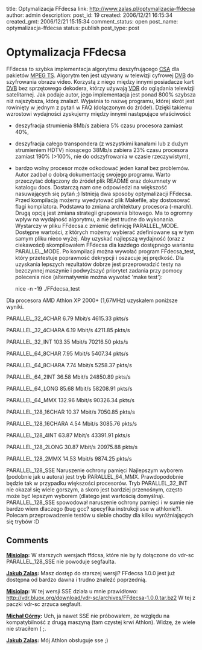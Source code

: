 title: Optymalizacja FFdecsa
link: http://www.zalas.pl/optymalizacja-ffdecsa
author: admin
description: 
post_id: 19
created: 2006/12/21 16:15:34
created_gmt: 2006/12/21 15:15:34
comment_status: open
post_name: optymalizacja-ffdecsa
status: publish
post_type: post

<!--FFdecsa to szybka implementacja algorytmu deszyfrującego CSA dla pakietów MPEG TS. Algorytm ten jest używany w telewizji cyfrowej DVB do szyfrowania obrazu video. Korzystą z niego między innymi posiadacze kart DVB bez sprzętowego dekodera, którzy używają VDR do oglądania telewizji satelitarnej.-->

# Optymalizacja FFdecsa

FFdecsa to szybka implementacja algorytmu deszyfrującego [CSA](http://pl.wikipedia.org/wiki/Common_Scrambling_Algorithm) dla pakietów [MPEG TS](http://en.wikipedia.org/wiki/Transport_stream). Algorytm ten jest używany w telewizji cyfrowej [DVB](http://pl.wikipedia.org/wiki/DVB) do szyfrowania obrazu video. Korzystą z niego między innymi posiadacze kart [DVB](http://pl.wikipedia.org/wiki/DVB) bez sprzętowego dekodera, którzy używają [VDR](http://www.cadsoft.de/vdr/) do oglądania telewizji satelitarnej. Jak podaje autor, jego implementacja jest ponad 800% szybsza niż najszybsza, którą znalazł. Wyjaśnia to nazwę programu, której skrót jest rowinięty w jednym z pytań w FAQ (dołączonym do źródeł). Dzięki takiemu wzrostowi wydajności zyskujemy między innymi następujące właściwości: 

  * deszyfracja strumienia 8Mb/s zabiera 5% czasu procesora zamiast 40%,
  * deszyfracja całego transpondera (z wszystkimi kanałami lub z dużym strumieniem HDTV) niosącego 38Mb/s zabiera 23% czasu procesora zamiast 190% (>100%, nie do odszyfrowania w czasie rzeczywistym),
  * bardzo wolny procesor może odkodować jeden kanał bez problemów.
Autor zadbał o dobrą dokumentację swojego programu. Warto przeczytać dołączony do źródeł plik README oraz dokumnety w katalogu docs. Dostarczą nam one odpowiedzi na większość nasuwających się pytań ;) Istnieją dwa sposoby optymalizacji FFdecsa. Przed kompilacją możemy wyedytować plik Makefile, aby dostosować flagi kompilatora. Podstawa to zmiana architektury procesora (-march). Drugą opcją jest zmiana strategii grupowania bitowego. Ma to ogromny wpływ na wydajność algorytmu, a nie jest trudne do wykonania. Wystarczy w pliku FFdecsa.c zmienić definicję PARALLEL_MODE. Dostępne wartości, z których możemy wybierać zdefiniowane są w tym samym pliku nieco wyżej. Aby uzyskać najlepszą wydajność (oraz z ciekawości) skompilowałem FFdecsa dla każdego dostępnego wariantu PARALLEL_MODE. Po kompilacji można wywołać program FFdecsa_test, który przetestuje poprawność dekrypcji i oszacuje jej prędkość. Dla uzyskania lepszych rezultatów dobrze jest przeprowadzić testy na bezczynnej maszynie i podwyższyć priorytet zadania przy pomocy polecenia nice (alternatywnie można wywołać 'make test'): 
    
    
    nice -n -19 ./FFdecsa_test

Dla procesora AMD Athlon XP 2000+ (1,67MHz) uzyskałem poniższe wyniki. 

PARALLEL_32_4CHAR
6.79 Mbit/s
4615.33 pkts/s

PARALLEL_32_4CHARA
6.19 Mbit/s
4211.85 pkts/s

PARALLEL_32_INT
103.35 Mbit/s
70216.50 pkts/s

PARALLEL_64_8CHAR
7.95 Mbit/s
5407.34 pkts/s

PARALLEL_64_8CHARA
7.74 Mbit/s
5258.37 pkts/s

PARALLEL_64_2INT
36.58 Mbit/s
24850.89 pkts/s

PARALLEL_64_LONG
85.68 Mbit/s
58208.91 pkts/s

PARALLEL_64_MMX
132.96 Mbit/s
90326.34 pkts/s

PARALLEL_128_16CHAR
10.37 Mbit/s
7050.85 pkts/s

PARALLEL_128_16CHARA
4.54 Mbit/s
3085.76 pkts/s

PARALLEL_128_4INT
63.87 Mbit/s
43391.91 pkts/s

PARALLEL_128_2LONG
30.87 Mbit/s
20975.88 pkts/s

PARALLEL_128_2MMX
14.53 Mbit/s
9874.25 pkts/s

PARALLEL_128_SSE
Naruszenie ochrony pamięci
Najlepszym wyborem (podobnie jak u autora) jest tryb PARALLEL_64_MMX. Prawdopodobnie będzie tak w przypadku większości procesorów. Tryb PARALLEL_32_INT nie okazał się wiele gorszym, a skoro jest bardziej przenośnym, często może być lepszym wyborem (dlatego jest wartością domyślną). PARALLEL_128_SSE spowodował naruszenie ochrony pamięci i w sumie nie bardzo wiem dlaczego (bug gcc? specyfika instrukcji sse w athlonie?). Polecam przeprowadzenie testów u siebie choćby dla kilku wyróżniających się trybów :D

## Comments

**[Misiolap](#2 "2007-01-05 15:19:16"):** W starszych wersjach ffdcsa, które nie by ły dołączone do vdr-sc PARALLEL_128_SSE nie powoduje segfaulta.

**[Jakub Zalas](#3 "2007-01-05 18:03:22"):** Masz dostęp do starszej wersji? FFdecsa 1.0.0 jest już dostępna od bardzo dawna i trudno znaleźć poprzednią.

**[Misiolap](#4 "2007-01-06 01:08:20"):** W tej wersji SSE działa u mnie prawidłowo: http://vdr.bluox.org/download/vdr-sc/archives/FFdecsa-1.0.0.tar.bz2 W tej z paczki vdr-sc zrzuca segfault.

**[Michał Górny](#14 "2007-04-07 10:28:54"):** Uch, ja nawet SSE nie próbowałem, ze względu na kompatybilność z drugą maszyną (tam czystej krwi Athlon). Widzę, że wiele nie straciłem ( ;.

**[Jakub Zalas](#15 "2007-04-08 10:26:01"):** Mój Athlon obsługuje sse ;)

